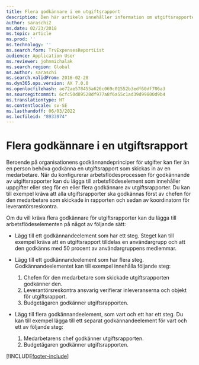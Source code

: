 ```yaml
---
title: Flera godkännare i en utgiftsrapport
description: Den här artikeln innehåller information om utgiftsrapporter som kräver godkännande av flera personer.
author: saraschi2
ms.date: 02/23/2018
ms.topic: article
ms.prod: ''
ms.technology: ''
ms.search.form: TrvExpensesReportList
audience: Application User
ms.reviewer: johnmichalak
ms.search.region: Global
ms.author: saraschi
ms.search.validFrom: 2016-02-28
ms.dyn365.ops.version: AX 7.0.0
ms.openlocfilehash: ae72ae578455a626c069c01552b3edf60df706a3
ms.sourcegitcommit: 6cfc50d89528df977a8f6a55c1ad39d99800d9b4
ms.translationtype: HT
ms.contentlocale: sv-SE
ms.lasthandoff: 06/03/2022
ms.locfileid: "8933974"
---
```

# <a name="multiple-approvers-on-an-expense-report"></a>Flera godkännare i en utgiftsrapport

Beroende på organisationens godkännandeprinciper för utgifter kan fler än en person behöva godkänna en utgiftsrapport som skickas in av en medarbetare. När du konfigurerar arbetsflödesprocessen för godkännande av utgiftsrapporter kan du lägga till arbetsflödeselement som innehåller uppgifter eller steg för en eller flera godkännare av utgiftsrapporter. Du kan till exempel kräva att alla utgiftsrapporter ska godkännas först av chefen för den medarbetare som skickade in rapporten och sedan av koordinatorn för leverantörsreskontra.

Om du vill kräva flera godkännare för utgiftsrapporter kan du lägga till arbetsflödeselementen på något av följande sätt:

- Lägg till ett godkännandeelement som har ett steg. Steget kan till exempel kräva att en utgiftsrapport tilldelas en användargrupp och att den godkänns med 50 procent av användargruppens medlemmar.
- Lägg till ett godkännandeelement som har flera steg. Godkännandeelementet kan till exempel innehålla följande steg:

    1. Chefen för den medarbetare som skickade utgiftsrapporten godkänner den.
    2. Leverantörsreskontra ansvarig verifierar inleveranserna och objekt för utgiftsrapport.
    3. Budgetägaren godkänner utgiftsrapporten.

- Lägg till flera godkännandeelement, som vart och ett har ett steg. Du kan till exempel lägga till ett separat godkännandeelement för vart och ett av följande steg:

    1. Medarbetarens chef godkänner utgiftsrapporten.
    2. Budgetägaren godkänner utgiftsrapporten.


[!INCLUDE[footer-include](../includes/footer-banner.md)]